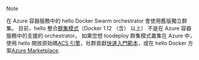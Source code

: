 > [!NOTE]
> 在 Azure 容器服務中的 hello Docker Swarm orchestrator 會使用舊版獨立群集。 目前，hello 整合[群集模式](https://docs.docker.com/engine/swarm/)（Docker 1.12 （含） 以上） 不是在 Azure 容器服務中的支援的 orchestrator。 如果您想 toodeploy 群集模式叢集在 Azure 中，使用 hello 開放原始碼[ACS 引擎](https://github.com/Azure/acs-engine/blob/master/docs/swarmmode.md)，社群貢獻[快速入門範本](https://azure.microsoft.com/resources/templates/101-acsengine-swarmmode/)，或在 hello Docker 方案[Azure Marketplace](https://azuremarketplace.microsoft.com).
> 
> 


